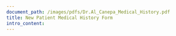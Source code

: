 ```yaml
---
document_path: /images/pdfs/Dr.Al_Canepa_Medical_History.pdf
title: New Patient Medical History Form
intro_content:
---
```


